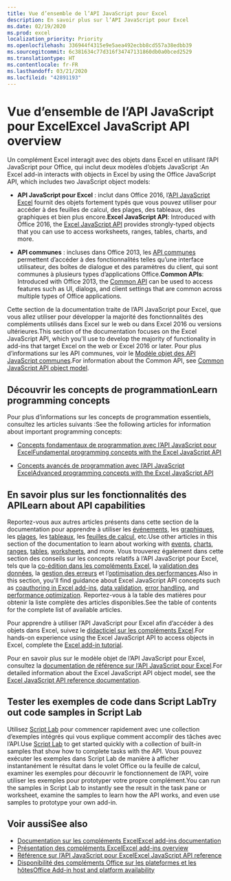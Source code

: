 ```yaml
---
title: Vue d’ensemble de l’API JavaScript pour Excel
description: En savoir plus sur l’API JavaScript pour Excel
ms.date: 02/19/2020
ms.prod: excel
localization_priority: Priority
ms.openlocfilehash: 336944f4315e9e5aea492ecbb8cd557a38edbb39
ms.sourcegitcommit: 6c381634c77d316f34747131860db0a0bced2529
ms.translationtype: HT
ms.contentlocale: fr-FR
ms.lasthandoff: 03/21/2020
ms.locfileid: "42891193"
---
```

# <a name="excel-javascript-api-overview"></a><span data-ttu-id="22480-103">Vue d’ensemble de l’API JavaScript pour Excel</span><span class="sxs-lookup"><span data-stu-id="22480-103">Excel JavaScript API overview</span></span>

<span data-ttu-id="22480-104">Un complément Excel interagit avec des objets dans Excel en utilisant l’API JavaScript pour Office, qui inclut deux modèles d’objets JavaScript :</span><span class="sxs-lookup"><span data-stu-id="22480-104">An Excel add-in interacts with objects in Excel by using the Office JavaScript API, which includes two JavaScript object models:</span></span>

* <span data-ttu-id="22480-105">**API JavaScript pour Excel** : inclut dans Office 2016, l’[API JavaScript Excel](/javascript/api/excel) fournit des objets fortement typés que vous pouvez utiliser pour accéder à des feuilles de calcul, des plages, des tableaux, des graphiques et bien plus encore.</span><span class="sxs-lookup"><span data-stu-id="22480-105">**Excel JavaScript API**: Introduced with Office 2016, the [Excel JavaScript API](/javascript/api/excel) provides strongly-typed objects that you can use to access worksheets, ranges, tables, charts, and more.</span></span> 

* <span data-ttu-id="22480-106">**API communes** : incluses dans Office 2013, les [API communes](/javascript/api/office) permettent d’accéder à des fonctionnalités telles qu’une interface utilisateur, des boîtes de dialogue et des paramètres du client, qui sont communes à plusieurs types d’applications Office.</span><span class="sxs-lookup"><span data-stu-id="22480-106">**Common APIs**: Introduced with Office 2013, the [Common API](/javascript/api/office) can be used to access features such as UI, dialogs, and client settings that are common across multiple types of Office applications.</span></span>

<span data-ttu-id="22480-107">Cette section de la documentation traite de l’API JavaScript pour Excel, que vous allez utiliser pour développer la majorité des fonctionnalités des compléments utilisés dans Excel sur le web ou dans Excel 2016 ou versions ultérieures.</span><span class="sxs-lookup"><span data-stu-id="22480-107">This section of the documentation focuses on the Excel JavaScript API, which you'll use to develop the majority of functionality in add-ins that target Excel on the web or Excel 2016 or later.</span></span> <span data-ttu-id="22480-108">Pour plus d’informations sur les API communes, voir le [Modèle objet des API JavaScript communes](../../develop/office-javascript-api-object-model.md).</span><span class="sxs-lookup"><span data-stu-id="22480-108">For information about the Common API, see [Common JavaScript API object model](../../develop/office-javascript-api-object-model.md).</span></span> 

## <a name="learn-programming-concepts"></a><span data-ttu-id="22480-109">Découvrir les concepts de programmation</span><span class="sxs-lookup"><span data-stu-id="22480-109">Learn programming concepts</span></span>

<span data-ttu-id="22480-110">Pour plus d’informations sur les concepts de programmation essentiels, consultez les articles suivants :</span><span class="sxs-lookup"><span data-stu-id="22480-110">See the following articles for information about important programming concepts:</span></span>
 
- [<span data-ttu-id="22480-111">Concepts fondamentaux de programmation avec l’API JavaScript pour Excel</span><span class="sxs-lookup"><span data-stu-id="22480-111">Fundamental programming concepts with the Excel JavaScript API</span></span>](../../excel/excel-add-ins-core-concepts.md)

- [<span data-ttu-id="22480-112">Concepts avancés de programmation avec l’API JavaScript Excel</span><span class="sxs-lookup"><span data-stu-id="22480-112">Advanced programming concepts with the Excel JavaScript API</span></span>](../../excel/excel-add-ins-advanced-concepts.md)

## <a name="learn-about-api-capabilities"></a><span data-ttu-id="22480-113">En savoir plus sur les fonctionnalités des API</span><span class="sxs-lookup"><span data-stu-id="22480-113">Learn about API capabilities</span></span>

<span data-ttu-id="22480-114">Reportez-vous aux autres articles présents dans cette section de la documentation pour apprendre à utiliser les [événements](../../excel/excel-add-ins-events.md), les [graphiques](../../excel/excel-add-ins-charts.md), les [plages](../../excel/excel-add-ins-ranges.md), les [tableaux](../../excel/excel-add-ins-tables.md), les [feuilles de calcul](../../excel/excel-add-ins-worksheets.md), etc.</span><span class="sxs-lookup"><span data-stu-id="22480-114">Use other articles in this section of the documentation to learn about working with [events](../../excel/excel-add-ins-events.md), [charts](../../excel/excel-add-ins-charts.md), [ranges](../../excel/excel-add-ins-ranges.md), [tables](../../excel/excel-add-ins-tables.md), [worksheets](../../excel/excel-add-ins-worksheets.md), and more.</span></span> <span data-ttu-id="22480-115">Vous trouverez également dans cette section des conseils sur les concepts relatifs à l’API JavaScript pour Excel, tels que la [co-édition dans les compléments Excel](../../excel/co-authoring-in-excel-add-ins.md), la [validation des données](../../excel/excel-add-ins-data-validation.md), la [gestion des erreurs](../../excel/excel-add-ins-error-handling.md) et l’[optimisation des performances](../../excel/performance.md).</span><span class="sxs-lookup"><span data-stu-id="22480-115">Also in this section, you'll find guidance about Excel JavaScript API concepts such as [coauthoring in Excel add-ins](../../excel/co-authoring-in-excel-add-ins.md), [data validation](../../excel/excel-add-ins-data-validation.md), [error handling](../../excel/excel-add-ins-error-handling.md), and [performance optimization](../../excel/performance.md).</span></span> <span data-ttu-id="22480-116">Reportez-vous à la table des matières pour obtenir la liste complète des articles disponibles.</span><span class="sxs-lookup"><span data-stu-id="22480-116">See the table of contents for the complete list of available articles.</span></span>

<span data-ttu-id="22480-117">Pour apprendre à utiliser l’API JavaScript pour Excel afin d’accéder à des objets dans Excel, suivez le [didacticiel sur les compléments Excel](../../tutorials/excel-tutorial.md).</span><span class="sxs-lookup"><span data-stu-id="22480-117">For hands-on experience using the Excel JavaScript API to access objects in Excel, complete the [Excel add-in tutorial](../../tutorials/excel-tutorial.md).</span></span> 

<span data-ttu-id="22480-118">Pour en savoir plus sur le modèle objet de l’API JavaScript pour Excel, consultez la [documentation de référence sur l’API JavaScript pour Excel](/javascript/api/excel).</span><span class="sxs-lookup"><span data-stu-id="22480-118">For detailed information about the Excel JavaScript API object model, see the [Excel JavaScript API reference documentation](/javascript/api/excel).</span></span>

## <a name="try-out-code-samples-in-script-lab"></a><span data-ttu-id="22480-119">Tester les exemples de code dans Script Lab</span><span class="sxs-lookup"><span data-stu-id="22480-119">Try out code samples in Script Lab</span></span>

<span data-ttu-id="22480-120">Utilisez [Script Lab](../../overview/explore-with-script-lab.md) pour commencer rapidement avec une collection d’exemples intégrés qui vous explique comment accomplir des tâches avec l’API.</span><span class="sxs-lookup"><span data-stu-id="22480-120">Use [Script Lab](../../overview/explore-with-script-lab.md) to get started quickly with a collection of built-in samples that show how to complete tasks with the API.</span></span> <span data-ttu-id="22480-121">Vous pouvez exécuter les exemples dans Script Lab de manière à afficher instantanément le résultat dans le volet Office ou la feuille de calcul, examiner les exemples pour découvrir le fonctionnement de l’API, voire utiliser les exemples pour prototyper votre propre complément.</span><span class="sxs-lookup"><span data-stu-id="22480-121">You can run the samples in Script Lab to instantly see the result in the task pane or worksheet, examine the samples to learn how the API works, and even use samples to prototype your own add-in.</span></span>

## <a name="see-also"></a><span data-ttu-id="22480-122">Voir aussi</span><span class="sxs-lookup"><span data-stu-id="22480-122">See also</span></span>

- [<span data-ttu-id="22480-123">Documentation sur les compléments Excel</span><span class="sxs-lookup"><span data-stu-id="22480-123">Excel add-ins documentation</span></span>](../../excel/index.md)
- [<span data-ttu-id="22480-124">Présentation des compléments Excel</span><span class="sxs-lookup"><span data-stu-id="22480-124">Excel add-ins overview</span></span>](../../excel/excel-add-ins-overview.md)
- [<span data-ttu-id="22480-125">Référence sur l’API JavaScript pour Excel</span><span class="sxs-lookup"><span data-stu-id="22480-125">Excel JavaScript API reference</span></span>](/javascript/api/excel)
- [<span data-ttu-id="22480-126">Disponibilité des compléments Office sur les plateformes et les hôtes</span><span class="sxs-lookup"><span data-stu-id="22480-126">Office Add-in host and platform availability</span></span>](../../overview/office-add-in-availability.md)
